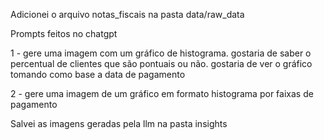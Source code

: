 Adicionei o arquivo notas_fiscais na pasta data/raw_data

Prompts feitos no chatgpt

1 - gere uma imagem com um gráfico de histograma. gostaria de saber o percentual de clientes que são pontuais ou não. gostaria de ver o gráfico tomando como base a data de pagamento

2 - gere uma imagem de um gráfico em formato histograma por faixas de pagamento

Salvei as imagens geradas pela llm na pasta insights
